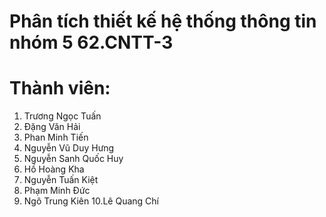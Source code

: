 ﻿# Phân tích thiết kế hệ thống thông tin nhóm 5 62.CNTT-3
# Thành viên:
1.	Trương Ngọc Tuấn
2.	Đặng Văn Hải
3.	Phan Minh Tiến
4.	Nguyễn Vũ Duy Hưng
5.	Nguyễn Sanh Quốc Huy
6.	Hồ Hoàng Kha
7.	Nguyễn Tuấn Kiệt
8.	Phạm Minh Đức
9.	Ngô Trung Kiên
10.Lê Quang Chí

